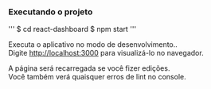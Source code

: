 ### Executando o projeto

'''
$ cd react-dashboard
$ npm start 
'''

Executa o aplicativo no modo de desenvolvimento..<br>
Digite [http://localhost:3000](http://localhost:3000) para visualizá-lo no navegador.

A página será recarregada se você fizer edições.<br>
Você também verá quaisquer erros de lint no console.